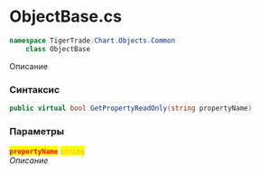 
# ObjectBase.cs
```csharp
namespace TigerTrade.Chart.Objects.Common  
    class ObjectBase
```

Описание

### Синтаксис
```csharp
public virtual bool GetPropertyReadOnly(string propertyName)
```

### Параметры  
<mark style="color:red;">**`propertyName`**</mark> <mark style="color: rgb(255, 166, 87);">`string`</mark>  
 *Описание*  
  

                    
                    